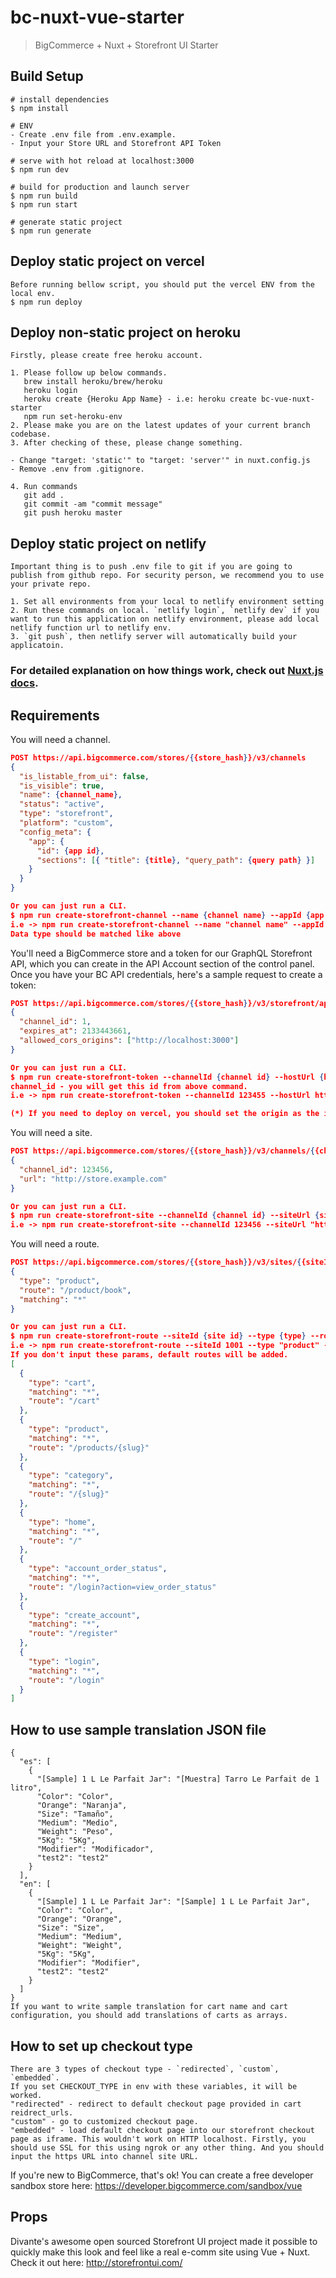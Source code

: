 # bc-nuxt-vue-starter

> BigCommerce + Nuxt + Storefront UI Starter

## Build Setup

```
# install dependencies
$ npm install

# ENV
- Create .env file from .env.example.
- Input your Store URL and Storefront API Token

# serve with hot reload at localhost:3000
$ npm run dev

# build for production and launch server
$ npm run build
$ npm run start

# generate static project
$ npm run generate
```

## Deploy static project on vercel

```
Before running bellow script, you should put the vercel ENV from the local env.
$ npm run deploy
```

## Deploy non-static project on heroku

```
Firstly, please create free heroku account.

1. Please follow up below commands.
   brew install heroku/brew/heroku
   heroku login
   heroku create {Heroku App Name} - i.e: heroku create bc-vue-nuxt-starter
   npm run set-heroku-env
2. Please make you are on the latest updates of your current branch codebase.
3. After checking of these, please change something.

- Change "target: 'static'" to "target: 'server'" in nuxt.config.js
- Remove .env from .gitignore.

4. Run commands
   git add .
   git commit -am "commit message"
   git push heroku master
```

## Deploy static project on netlify

```
Important thing is to push .env file to git if you are going to publish from github repo. For security person, we recommend you to use your private repo.

1. Set all environments from your local to netlify environment setting
2. Run these commands on local. `netlify login`, `netlify dev` if you want to run this application on netlify environment, please add local netlify function url to netlify env.
3. `git push`, then netlify server will automatically build your applicatoin.

```

### For detailed explanation on how things work, check out [Nuxt.js docs](https://nuxtjs.org).

## Requirements

You will need a channel.

```json
POST https://api.bigcommerce.com/stores/{{store_hash}}/v3/channels
{
  "is_listable_from_ui": false,
  "is_visible": true,
  "name": {channel_name},
  "status": "active",
  "type": "storefront",
  "platform": "custom",
  "config_meta": {
    "app": {
      "id": {app id},
      "sections": [{ "title": {title}, "query_path": {query path} }]
    }
  }
}

Or you can just run a CLI.
$ npm run create-storefront-channel --name {channel name} --appId {app id} --sections {sections}
i.e -> npm run create-storefront-channel --name "channel name" --appId 4949 --sections '[{"title":"Overview", "query_path":"overview"}]'
Data type should be matched like above
```

You'll need a BigCommerce store and a token for our GraphQL Storefront API, which you can create in the API Account section of the control panel. Once you have your BC API credentials, here's a sample request to create a token:

```json
POST https://api.bigcommerce.com/stores/{{store_hash}}/v3/storefront/api-token
{
  "channel_id": 1,
  "expires_at": 2133443661,
  "allowed_cors_origins": ["http://localhost:3000"]
}

Or you can just run a CLI.
$ npm run create-storefront-token --channelId {channel id} --hostUrl {host url}
channel_id - you will get this id from above command.
i.e -> npm run create-storefront-token --channelId 123455 --hostUrl http://localhost:3000

(*) If you need to deploy on vercel, you should set the origin as the initially deployed URL and create this token.
```

You will need a site.

```json
POST https://api.bigcommerce.com/stores/{{store_hash}}/v3/channels/{{channelId}}/site
{
  "channel_id": 123456,
  "url": "http://store.example.com"
}

Or you can just run a CLI.
$ npm run create-storefront-site --channelId {channel id} --siteUrl {site url}
i.e -> npm run create-storefront-site --channelId 123456 --siteUrl "http://store.example.com"
```

You will need a route.

```json
POST https://api.bigcommerce.com/stores/{{store_hash}}/v3/sites/{{siteId}}/routes
{
  "type": "product",
  "route": "/product/book",
  "matching": "*"
}

Or you can just run a CLI.
$ npm run create-storefront-route --siteId {site id} --type {type} --route {route}
i.e -> npm run create-storefront-route --siteId 1001 --type "product" --route "/product/book"
If you don't input these params, default routes will be added.
[
  {
    "type": "cart",
    "matching": "*",
    "route": "/cart"
  },
  {
    "type": "product",
    "matching": "*",
    "route": "/products/{slug}"
  },
  {
    "type": "category",
    "matching": "*",
    "route": "/{slug}"
  },
  {
    "type": "home",
    "matching": "*",
    "route": "/"
  },
  {
    "type": "account_order_status",
    "matching": "*",
    "route": "/login?action=view_order_status"
  },
  {
    "type": "create_account",
    "matching": "*",
    "route": "/register"
  },
  {
    "type": "login",
    "matching": "*",
    "route": "/login"
  }
]
```

## How to use sample translation JSON file

```
{
  "es": [
    {
      "[Sample] 1 L Le Parfait Jar": "[Muestra] Tarro Le Parfait de 1 litro",
      "Color": "Color",
      "Orange": "Naranja",
      "Size": "Tamaño",
      "Medium": "Medio",
      "Weight": "Peso",
      "5Kg": "5Kg",
      "Modifier": "Modificador",
      "test2": "test2"
    }
  ],
  "en": [
    {
      "[Sample] 1 L Le Parfait Jar": "[Sample] 1 L Le Parfait Jar",
      "Color": "Color",
      "Orange": "Orange",
      "Size": "Size",
      "Medium": "Medium",
      "Weight": "Weight",
      "5Kg": "5Kg",
      "Modifier": "Modifier",
      "test2": "test2"
    }
  ]
}
If you want to write sample translation for cart name and cart configuration, you should add translations of carts as arrays.
```

## How to set up checkout type

```
There are 3 types of checkout type - `redirected`, `custom`, `embedded`.
If you set CHECKOUT_TYPE in env with these variables, it will be worked.
"redirected" - redirect to default checkout page provided in cart reidrect_urls.
"custom" - go to customized checkout page.
"embedded" - load default checkout page into our storefront checkout page as iframe. This wouldn't work on HTTP localhost. Firstly, you should use SSL for this using ngrok or any other thing. And you should input the https URL into channel site URL.
```

If you're new to BigCommerce, that's ok! You can create a free developer sandbox store here: https://developer.bigcommerce.com/sandbox/vue

## Props

Divante's awesome open sourced Storefront UI project made it possible to quickly make this look and feel like a real e-comm site using Vue + Nuxt. Check it out here: http://storefrontui.com/
